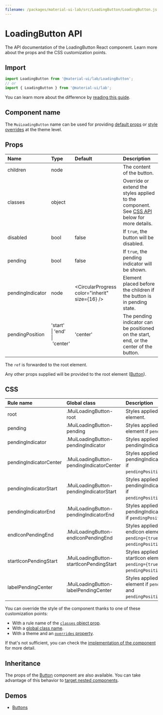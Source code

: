 ```yaml
---
filename: /packages/material-ui-lab/src/LoadingButton/LoadingButton.js
---
```


<!--- This documentation is automatically generated, do not try to edit it. -->

# LoadingButton API

<p class="description">The API documentation of the LoadingButton React component. Learn more about the props and the CSS customization points.</p>

## Import

```js
import LoadingButton from '@material-ui/lab/LoadingButton';
// or
import { LoadingButton } from '@material-ui/lab';
```

You can learn more about the difference by [reading this guide](/guides/minimizing-bundle-size/).



## Component name

The `MuiLoadingButton` name can be used for providing [default props](/customization/globals/#default-props) or [style overrides](/customization/globals/#css) at the theme level.

## Props

| Name | Type | Default | Description |
|:-----|:-----|:--------|:------------|
| <span class="prop-name">children</span> | <span class="prop-type">node</span> |  | The content of the button. |
| <span class="prop-name">classes</span> | <span class="prop-type">object</span> |  | Override or extend the styles applied to the component. See [CSS API](#css) below for more details. |
| <span class="prop-name">disabled</span> | <span class="prop-type">bool</span> | <span class="prop-default">false</span> | If `true`, the button will be disabled. |
| <span class="prop-name">pending</span> | <span class="prop-type">bool</span> | <span class="prop-default">false</span> | If `true`, the pending indicator will be shown. |
| <span class="prop-name">pendingIndicator</span> | <span class="prop-type">node</span> | <span class="prop-default">&lt;CircularProgress color="inherit" size={16} /></span> | Element placed before the children if the button is in pending state. |
| <span class="prop-name">pendingPosition</span> | <span class="prop-type">'start'<br>&#124;&nbsp;'end'<br>&#124;&nbsp;'center'</span> | <span class="prop-default">'center'</span> | The pending indicator can be positioned on the start, end, or the center of the button. |

The `ref` is forwarded to the root element.

Any other props supplied will be provided to the root element ([Button](/api/button/)).

## CSS

| Rule name | Global class | Description |
|:-----|:-------------|:------------|
| <span class="prop-name">root</span> | <span class="prop-name">.MuiLoadingButton-root</span> | Styles applied to the root element.
| <span class="prop-name">pending</span> | <span class="prop-name">.MuiLoadingButton-pending</span> | Styles applied to the root element if `pending={true}`.
| <span class="prop-name">pendingIndicator</span> | <span class="prop-name">.MuiLoadingButton-pendingIndicator</span> | Styles applied to the pendingIndicator element.
| <span class="prop-name">pendingIndicatorCenter</span> | <span class="prop-name">.MuiLoadingButton-pendingIndicatorCenter</span> | Styles applied to the pendingIndicator element if `pendingPosition="center"`.
| <span class="prop-name">pendingIndicatorStart</span> | <span class="prop-name">.MuiLoadingButton-pendingIndicatorStart</span> | Styles applied to the pendingIndicator element if `pendingPosition="start"`.
| <span class="prop-name">pendingIndicatorEnd</span> | <span class="prop-name">.MuiLoadingButton-pendingIndicatorEnd</span> | Styles applied to the pendingIndicator element if `pendingPosition="end"`.
| <span class="prop-name">endIconPendingEnd</span> | <span class="prop-name">.MuiLoadingButton-endIconPendingEnd</span> | Styles applied to the endIcon element if `pending={true}` and `pendingPosition="end"`.
| <span class="prop-name">startIconPendingStart</span> | <span class="prop-name">.MuiLoadingButton-startIconPendingStart</span> | Styles applied to the startIcon element if `pending={true}` and `pendingPosition="start"`.
| <span class="prop-name">labelPendingCenter</span> | <span class="prop-name">.MuiLoadingButton-labelPendingCenter</span> | Styles applied to the label element if `pending={true}` and `pendingPosition="center"`.

You can override the style of the component thanks to one of these customization points:

- With a rule name of the [`classes` object prop](/customization/components/#overriding-styles-with-classes).
- With a [global class name](/customization/components/#overriding-styles-with-global-class-names).
- With a theme and an [`overrides` property](/customization/globals/#css).

If that's not sufficient, you can check the [implementation of the component](https://github.com/mui-org/material-ui/blob/master/packages/material-ui-lab/src/LoadingButton/LoadingButton.js) for more detail.

## Inheritance

The props of the [Button](/api/button/) component are also available.
You can take advantage of this behavior to [target nested components](/guides/api/#spread).

## Demos

- [Buttons](/components/buttons/)


